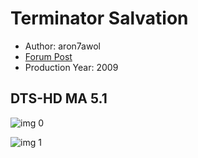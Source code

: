 # Terminator Salvation

* Author: aron7awol
* [Forum Post](https://www.avsforum.com/threads/bass-eq-for-filtered-movies.2995212/post-56894554)
* Production Year: 2009

## DTS-HD MA 5.1

![img 0](https://i.imgur.com/tl6PSpz.jpg)

![img 1](https://i.imgur.com/2pzkXHs.png)

